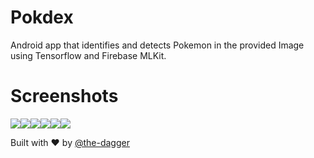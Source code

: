 # Pokdex
Android app that identifies and detects Pokemon in the provided Image using Tensorflow and Firebase MLKit.

# Screenshots 

![](https://i.imgur.com/ypaav4g.png)![](https://i.imgur.com/mbrcVMt.png)![](https://i.imgur.com/yqksdsr.png)![](https://i.imgur.com/cbGj1qw.png)![](https://i.imgur.com/iVKVDIh.png)![](https://i.imgur.com/HwBdpQA.png)

Built with ❤️ by [@the-dagger](https://github.com/the-dagger)
